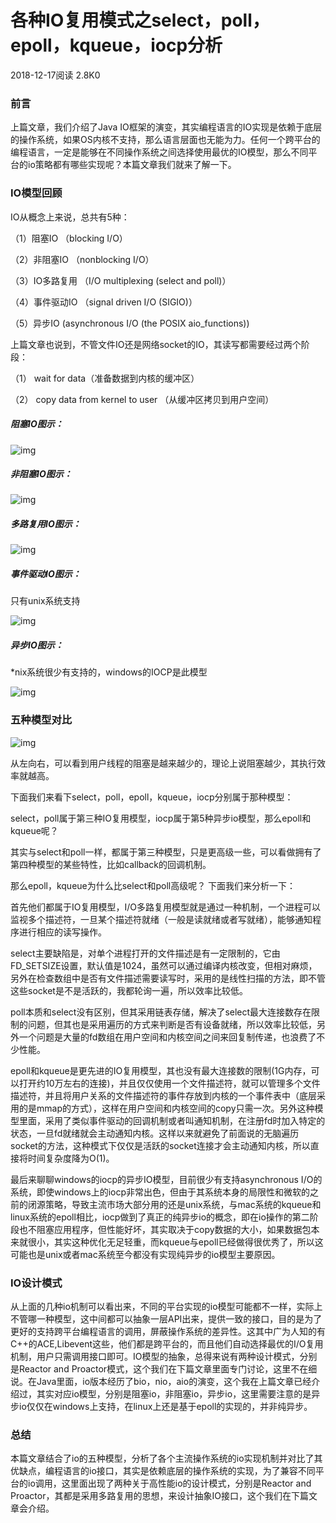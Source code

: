 # 各种IO复用模式之select，poll，epoll，kqueue，iocp分析

2018-12-17阅读 2.8K0

### 前言

上篇文章，我们介绍了Java IO框架的演变，其实编程语言的IO实现是依赖于底层的操作系统，如果OS内核不支持，那么语言层面也无能为力。任何一个跨平台的编程语言，一定是能够在不同操作系统之间选择使用最优的IO模型，那么不同平台的io策略都有哪些实现呢？本篇文章我们就来了解一下。

### IO模型回顾

IO从概念上来说，总共有5种：

（1）阻塞IO （blocking I/O）

（2）非阻塞IO （nonblocking I/O）

（3）IO多路复用 （I/O multiplexing (select and poll)）

（4）事件驱动IO （signal driven I/O (SIGIO)）

（5）异步IO (asynchronous I/O (the POSIX aio_functions))

上篇文章也说到，不管文件IO还是网络socket的IO，其读写都需要经过两个阶段：

（1） wait for data（准备数据到内核的缓冲区）

（2） copy data from kernel to user （从缓冲区拷贝到用户空间）

##### 阻塞IO图示：

![img](https://ask.qcloudimg.com/http-save/yehe-1903727/dhpu0yiv5b.jpeg?imageView2/2/w/1620)

##### 非阻塞IO图示：

![img](https://ask.qcloudimg.com/http-save/yehe-1903727/njy7vaoz9d.jpeg?imageView2/2/w/1620)

##### 多路复用IO图示：

![img](https://ask.qcloudimg.com/http-save/yehe-1903727/xio0k1b097.jpeg?imageView2/2/w/1620)

##### 事件驱动IO图示：

只有unix系统支持

![img](https://ask.qcloudimg.com/http-save/yehe-1903727/74gwjnk6g7.jpeg?imageView2/2/w/1620)

##### 异步IO图示：

*nix系统很少有支持的，windows的IOCP是此模型

![img](https://ask.qcloudimg.com/http-save/yehe-1903727/d6jjpijsh3.jpeg?imageView2/2/w/1620)

### 五种模型对比

![img](https://ask.qcloudimg.com/http-save/yehe-1903727/s6ary12z8d.jpeg?imageView2/2/w/1620)

从左向右，可以看到用户线程的阻塞是越来越少的，理论上说阻塞越少，其执行效率就越高。

下面我们来看下select，poll，epoll，kqueue，iocp分别属于那种模型：

select，poll属于第三种IO复用模型，iocp属于第5种异步io模型，那么epoll和kqueue呢？

其实与select和poll一样，都属于第三种模型，只是更高级一些，可以看做拥有了第四种模型的某些特性，比如callback的回调机制。

那么epoll，kqueue为什么比select和poll高级呢？ 下面我们来分析一下：

首先他们都属于IO复用模型，I/O多路复用模型就是通过一种机制，一个进程可以监视多个描述符，一旦某个描述符就绪（一般是读就绪或者写就绪），能够通知程序进行相应的读写操作。

select主要缺陷是，对单个进程打开的文件描述是有一定限制的，它由FD_SETSIZE设置，默认值是1024，虽然可以通过编译内核改变，但相对麻烦，另外在检查数组中是否有文件描述需要读写时，采用的是线性扫描的方法，即不管这些socket是不是活跃的，我都轮询一遍，所以效率比较低。

poll本质和select没有区别，但其采用链表存储，解决了select最大连接数存在限制的问题，但其也是采用遍历的方式来判断是否有设备就绪，所以效率比较低，另外一个问题是大量的fd数组在用户空间和内核空间之间来回复制传递，也浪费了不少性能。

epoll和kqueue是更先进的IO复用模型，其也没有最大连接数的限制(1G内存，可以打开约10万左右的连接)，并且仅仅使用一个文件描述符，就可以管理多个文件描述符，并且将用户关系的文件描述符的事件存放到内核的一个事件表中（底层采用的是mmap的方式），这样在用户空间和内核空间的copy只需一次。另外这种模型里面，采用了类似事件驱动的回调机制或者叫通知机制，在注册fd时加入特定的状态，一旦fd就绪就会主动通知内核。这样以来就避免了前面说的无脑遍历socket的方法，这种模式下仅仅是活跃的socket连接才会主动通知内核，所以直接将时间复杂度降为O(1)。

最后来聊聊windows的iocp的异步IO模型，目前很少有支持asynchronous I/O的系统，即使windows上的iocp非常出色，但由于其系统本身的局限性和微软的之前的闭源策略，导致主流市场大部分用的还是unix系统，与mac系统的kqueue和linux系统的epoll相比，iocp做到了真正的纯异步io的概念，即在io操作的第二阶段也不阻塞应用程序，但性能好坏，其实取决于copy数据的大小，如果数据包本来就很小，其实这种优化无足轻重，而kqueue与epoll已经做得很优秀了，所以这可能也是unix或者mac系统至今都没有实现纯异步的io模型主要原因。

### IO设计模式

从上面的几种io机制可以看出来，不同的平台实现的io模型可能都不一样，实际上不管哪一种模型，这中间都可以抽象一层API出来，提供一致的接口，目的是为了更好的支持跨平台编程语言的调用，屏蔽操作系统的差异性。这其中广为人知的有C++的ACE,Libevent这些，他们都是跨平台的，而且他们自动选择最优的I/O复用机制，用户只需调用接口即可。IO模型的抽象，总得来说有两种设计模式，分别是Reactor and Proactor模式，这个我们在下篇文章里面专门讨论，这里不在细说。在Java里面，io版本经历了bio，nio，aio的演变，这个我在上篇文章已经介绍过，其实对应io模型，分别是阻塞io，非阻塞io，异步io，这里需要注意的是异步io仅仅在windows上支持，在linux上还是基于epoll的实现的，并非纯异步。

### 总结

本篇文章结合了io的五种模型，分析了各个主流操作系统的io实现机制并对比了其优缺点，编程语言的io接口，其实是依赖底层的操作系统的实现，为了兼容不同平台的io调用，这里面出现了两种关于高性能io的设计模式，分别是Reactor and Proactor，其都是采用多路复用的思想，来设计抽象IO接口，这个我们在下篇文章会介绍。